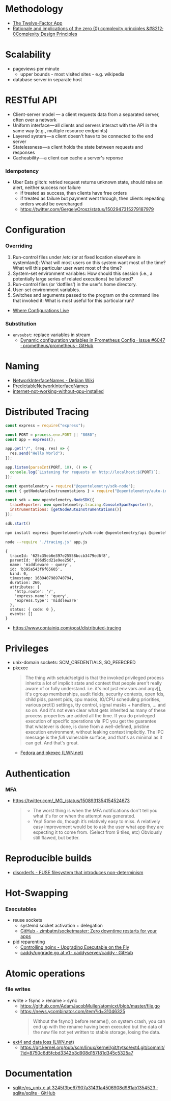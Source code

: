 # Methodology

- [The Twelve\-Factor App ](https://12factor.net/)
- [Rationale and implications of the zero \(0\) complexity principles &\#8212; 0Complexity Design Principles](https://nocomplexity.com/documents/0complexity/rationaleof0cxprinciples.html)

# Scalability

- pageviews per minute
    - upper bounds - most visited sites - e.g. wikipedia
- database server in separate host

# RESTful API

- Client-server model — a client requests data from a separated server, often over a network
- Uniform interface — all clients and servers interact with the API in the same way (e.g., multiple resource endpoints)
- Layered system — a client doesn't have to be connected to the end server
- Statelessness — a client holds the state between requests and responses
- Cacheability — a client can cache a server's reponse

### Idempotency

- Uber Eats glitch: retried request returns unknown state, should raise an alert, neither success nor failure
    - if treated as success, then clients have free orders
    - if treated as failure but payment went through, then clients repeating orders would be overcharged
    - https://twitter.com/GergelyOrosz/status/1502947315279187979

# Configuration

### Overriding

1. Run-control files under /etc (or at fixed location elsewhere in systemland): What will most users on this system want most of the time? What will this particular user want most of the time?
2. System-set environment variables: How should this session (i.e., a potentially large series of related executions) be tailored?
3. Run-control files (or ‘dotfiles’) in the user's home directory.
4. User-set environment variables.
5. Switches and arguments passed to the program on the command line that invoked it: What is most useful for this particular run?

- [Where Configurations Live](http://www.catb.org/~esr/writings/taoup/html/ch10s02.html)

### Substitution

- `envsubst`: replace variables in stream
    - [Dynamic configuration variables in Prometheus Config · Issue \#6047 · prometheus/prometheus · GitHub](https://github.com/prometheus/prometheus/issues/6047)

# Naming

- [NetworkInterfaceNames \- Debian Wiki](https://wiki.debian.org/NetworkInterfaceNames)
- [PredictableNetworkInterfaceNames](https://www.freedesktop.org/wiki/Software/systemd/PredictableNetworkInterfaceNames/)
- [internet-not-working-without-gpu-installed](-https://unix.stackexchange.com/questions/353674/internet-not-working-without-gpu-installed)

# Distributed Tracing

```javascript
const express = require("express");

const PORT = process.env.PORT || "8080";
const app = express();

app.get("/", (req, res) => {
  res.send("Hello World");
});

app.listen(parseInt(PORT, 10), () => {
  console.log(`Listening for requests on http://localhost:${PORT}`);
});

const opentelemetry = require("@opentelemetry/sdk-node");
const { getNodeAutoInstrumentations } = require("@opentelemetry/auto-instrumentations-node");

const sdk = new opentelemetry.NodeSDK({
  traceExporter: new opentelemetry.tracing.ConsoleSpanExporter(),
  instrumentations: [getNodeAutoInstrumentations()]
});

sdk.start()
```

```sh
npm install express @opentelemetry/sdk-node @opentelemetry/api @opentelemetry/auto-instrumentations-node

node --require './tracing.js' app.js
```

```
{
  traceId: '625c35eb6e397e25558bccb3479ed6f8',
  parentId: '896d5cd21e9ee250',
  name: 'middleware - query',
  id: 'b395a543f6f65605',
  kind: 0,
  timestamp: 1639407989740794,
  duration: 260,
  attributes: {
    'http.route': '/',
    'express.name': 'query',
    'express.type': 'middleware'
  },
  status: { code: 0 },
  events: []
}
```

- https://www.containiq.com/post/distributed-tracing

# Privileges

- unix-domain sockets: SCM_CREDENTIALS, SO_PEERCRED
- pkexec
    > The thing with setuid/setgid is that the invoked privileged process inherits a lot of implicit state and context that people aren't really aware of or fully understand. i.e. it's not just env vars and argv[], it's cgroup memberships, audit fields, security contexts, open fds, child pids, parent pids, cpu masks, IO/CPU scheduling priorities, various prctl() settings, tty control, signal masks + handlers, … and so on. And it's not even clear what gets inherited as many of these process properties are added all the time.
    > If you do privileged execution of specific operations via IPC you get the guarantee that whatever is done, is done from a well-defined, pristine execution environment, without leaking context implicitly. The IPC message is the *full* vulnerable surface, and that's as minimal as it can get. And that's great. 
    - [Fedora and pkexec \(LWN\.net\)](https://lwn.net/SubscriberLink/883547/d2b752eb979b3eb1/)

# Authentication

### MFA

- https://twitter.com/_MG_/status/1508931354154524673
    > - The worst thing is when the MFA notifications don't tell you what it's for or when the attempt was generated.
    > - Yep! Some do, though it’s relatively easy to miss. A relatively easy improvement would be to ask the user what app they are expecting it to come from. (Select from 9 tiles, etc) Obviously still flawed, but better.

# Reproducible builds

- [disorderfs \- FUSE filesystem that introduces non-determinism](https://manpages.ubuntu.com/manpages/bionic/man1/disorderfs.1.html)

# Hot-Swapping

### Executables

- reuse sockets
    - systemd socket activation + delegation
    - [GitHub \- zimbatm/socketmaster: Zero downtime restarts for your apps](https://github.com/zimbatm/socketmaster)
- pid reparenting
    - [Controlling nginx \- Upgrading Executable on the Fly](https://nginx.org/en/docs/control.html#upgrade)
    - [caddy/upgrade\.go at v1 · caddyserver/caddy · GitHub](https://github.com/caddyserver/caddy/blob/v1/upgrade.go)

# Atomic operations

### file writes

- write > fsync > rename > sync
    - https://github.com/AdamJacobMuller/atomicxt/blob/master/file.go
    - https://news.ycombinator.com/item?id=31046325
        > Without the fsync() before rename(), on system crash, you can end up with the rename having been executed but the data of the new file not yet written to stable storage, losing the data.
- [ext4 and data loss \(LWN\.net\)](https://lwn.net/Articles/322823/)
    - https://git.kernel.org/pub/scm/linux/kernel/git/tytso/ext4.git/commit/?id=8750c6d5fcbd3342b3d908d157f81d345c5325a7

# Documentation

- [sqlite/os\_unix\.c at 3245f3be67907a31431a4506908d981ab1354523 · sqlite/sqlite · GitHub](https://github.com/sqlite/sqlite/blob/3245f3be67907a31431a4506908d981ab1354523/src/os_unix.c#L1027)
